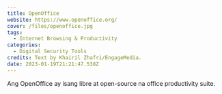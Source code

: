 ```yaml
---
title: OpenOffice
website: https://www.openoffice.org/
cover: /files/openoffice.jpg
tags:
  - Internet Browsing & Productivity
categories:
  - Digital Security Tools
credits: Text by Khairil Zhafri/EngageMedia.
date: 2023-01-19T21:21:47.538Z
---
```

Ang OpenOffice ay isang libre at open-source na office productivity suite.